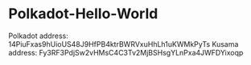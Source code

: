 # Polkadot-Hello-World

Polkadot address:
14PiuFxas9hUioUS48J9HfPB4ktrBWRVxuHhLh1uKWMkPyTs
Kusama address:
Fy3RF3PdjSw2vHMsC4C3Tv2MjBSHsgYLnPxa4JWFDYixoqp
